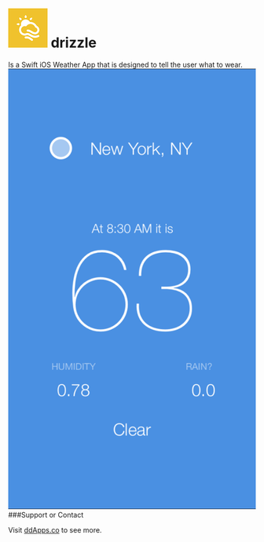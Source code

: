 ![alt text](https://raw.githubusercontent.com/duliodenis/drizzle/master/art/drizzle-app-icon-80x80.png "drizzle logo") drizzle
=======

Is a Swift iOS Weather App that is designed to tell the user what to wear.
![](https://raw.githubusercontent.com/duliodenis/drizzle/master/art/drizzle-screenshot.png)
###Support or Contact

Visit [ddApps.co](http://ddapps.co) to see more.